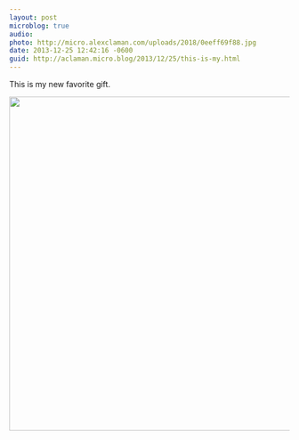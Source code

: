 ```yaml
---
layout: post
microblog: true
audio: 
photo: http://micro.alexclaman.com/uploads/2018/0eeff69f88.jpg
date: 2013-12-25 12:42:16 -0600
guid: http://aclaman.micro.blog/2013/12/25/this-is-my.html
---
```

This is my new favorite gift.

<img src="http://micro.alexclaman.com/uploads/2018/0eeff69f88.jpg" width="600" height="600" />

